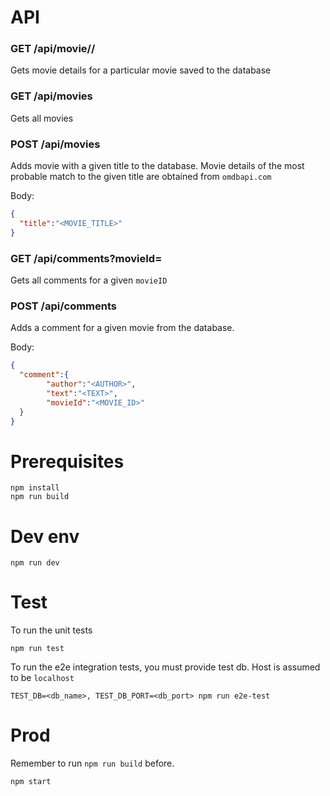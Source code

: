# API 


### GET /api/movie/<movieID>/

Gets movie details for a particular movie saved to the database

### GET /api/movies

Gets all movies

### POST /api/movies

Adds movie with a given title to the database. Movie details of the most probable match to the given title are obtained from `omdbapi.com`

Body:

```json
{
  "title":"<MOVIE_TITLE>"
}
```

### GET /api/comments?movieId=<movieID>

Gets all comments for a given `movieID`

### POST /api/comments

Adds a comment for a given movie from the database.

Body:
```json
{
  "comment":{
		"author":"<AUTHOR>",
		"text":"<TEXT>",
		"movieId":"<MOVIE_ID>"
  }
}
```


# Prerequisites

```text
npm install
npm run build
```

# Dev env

```text
npm run dev
```

# Test

To run the unit tests 
```text
npm run test
```

To run the e2e integration tests, you must provide test db. Host is assumed to be `localhost`
```text
TEST_DB=<db_name>, TEST_DB_PORT=<db_port> npm run e2e-test
```


# Prod 

Remember to run `npm run build` before.

```text
npm start
```
